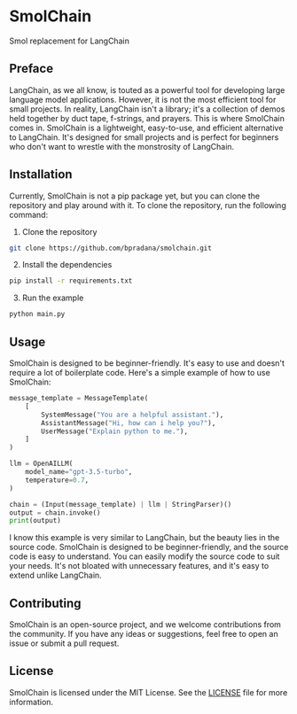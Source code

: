 # SmolChain
Smol replacement for LangChain

## Preface
LangChain, as we all know, is touted as a powerful tool for developing large language model applications. However, it is not the most efficient tool for small projects. In reality, LangChain isn't a library; it's a collection of demos held together by duct tape, f-strings, and prayers. This is where SmolChain comes in. SmolChain is a lightweight, easy-to-use, and efficient alternative to LangChain. It's designed for small projects and is perfect for beginners who don't want to wrestle with the monstrosity of LangChain.

## Installation
Currently, SmolChain is not a pip package yet, but you can clone the repository and play around with it. To clone the repository, run the following command:
1. Clone the repository
```bash
git clone https://github.com/bpradana/smolchain.git
```
2. Install the dependencies
```bash
pip install -r requirements.txt
```
3. Run the example
```bash
python main.py
```

## Usage
SmolChain is designed to be beginner-friendly. It's easy to use and doesn't require a lot of boilerplate code. Here's a simple example of how to use SmolChain:

```python
message_template = MessageTemplate(
    [
        SystemMessage("You are a helpful assistant."),
        AssistantMessage("Hi, how can i help you?"),
        UserMessage("Explain python to me."),
    ]
)

llm = OpenAILLM(
    model_name="gpt-3.5-turbo",
    temperature=0.7,
)

chain = (Input(message_template) | llm | StringParser)()
output = chain.invoke()
print(output)
```

I know this example is very similar to LangChain, but the beauty lies in the source code. SmolChain is designed to be beginner-friendly, and the source code is easy to understand. You can easily modify the source code to suit your needs. It's not bloated with unnecessary features, and it's easy to extend unlike LangChain.

## Contributing
SmolChain is an open-source project, and we welcome contributions from the community. If you have any ideas or suggestions, feel free to open an issue or submit a pull request.

## License
SmolChain is licensed under the MIT License. See the [LICENSE](LICENSE) file for more information.
```
